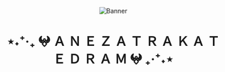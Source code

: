 <div align="center">
  
  ![Banner](https://github.com/anezatra-katedram/anezatra-katedram/blob/main/page.png)
  <h1 align="center">⋆˖⁺‧₊ 𖤍 Ａ Ｎ Ｅ Ｚ Ａ Ｔ Ｒ Ａ Ｋ Ａ Ｔ Ｅ Ｄ Ｒ Ａ Ｍ 𖤍 ₊‧⁺˖⋆</h1>

